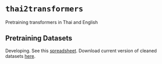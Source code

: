 # `thai2transformers`
Pretraining transformers in Thai and English

## Pretraining Datasets

Developing. See this [spreadsheet](https://docs.google.com/spreadsheets/d/1lQ06FT2RvBE8twKzvXeSe4w5CHnU29f8ZWMUcJdmRks/edit?usp=sharing). Download current version of cleaned datasets [here](https://drive.google.com/file/d/1oF7_COZJqGdIaDGMNI1rKdDCOEzVoZHq/view?usp=sharing).